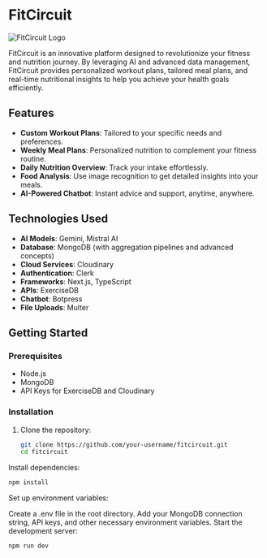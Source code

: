 # FitCircuit

![FitCircuit Logo](https://asset.cloudinary.com/dwt633pc6/888f5323fb1515ffee72d45d843653)

FitCircuit is an innovative platform designed to revolutionize your fitness and nutrition journey. By leveraging AI and advanced data management, FitCircuit provides personalized workout plans, tailored meal plans, and real-time nutritional insights to help you achieve your health goals efficiently.

## Features

- **Custom Workout Plans**: Tailored to your specific needs and preferences.
- **Weekly Meal Plans**: Personalized nutrition to complement your fitness routine.
- **Daily Nutrition Overview**: Track your intake effortlessly.
- **Food Analysis**: Use image recognition to get detailed insights into your meals.
- **AI-Powered Chatbot**: Instant advice and support, anytime, anywhere.

## Technologies Used

- **AI Models**: Gemini, Mistral AI
- **Database**: MongoDB (with aggregation pipelines and advanced concepts)
- **Cloud Services**: Cloudinary
- **Authentication**: Clerk
- **Frameworks**: Next.js, TypeScript
- **APIs**: ExerciseDB
- **Chatbot**: Botpress
- **File Uploads**: Multer

## Getting Started

### Prerequisites

- Node.js
- MongoDB
- API Keys for ExerciseDB and Cloudinary

### Installation

1. Clone the repository:
   ```bash
   git clone https://github.com/your-username/fitcircuit.git
   cd fitcircuit
Install dependencies:

```bash
npm install

```
Set up environment variables:

Create a .env file in the root directory.
Add your MongoDB connection string, API keys, and other necessary environment variables.
Start the development server:

```bash
npm run dev
